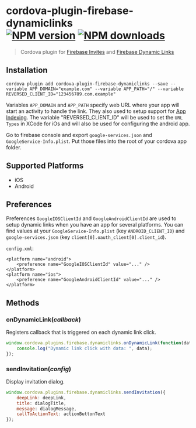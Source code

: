 # cordova-plugin-firebase-dynamiclinks<br>[![NPM version][npm-version]][npm-url] [![NPM downloads][npm-downloads]][npm-url]
> Cordova plugin for [Firebase Invites](https://firebase.google.com/docs/invites/) and [Firebase Dynamic Links](https://firebase.google.com/docs/dynamic-links/)
 
## Installation

    cordova plugin add cordova-plugin-firebase-dynamiclinks --save --variable APP_DOMAIN="example.com" --variable APP_PATH="/" --variable REVERSED_CLIENT_ID="123456789.com.example"

Variables `APP_DOMAIN` and `APP_PATH` specify web URL where your app will start an activity to handle the link. They also used to setup support for [App Indexing](https://firebase.google.com/docs/app-indexing/). The variable "REVERSED_CLIENT_ID" will be used to set the ```URL Types``` in XCode for iOs and will also be used for configuring the android app.

Go to firebase console and export `google-services.json` and `GoogleService-Info.plist`. Put those files into the root of your cordova app folder.

## Supported Platforms

- iOS
- Android

## Preferences

Preferences `GoogleIOSClientId` and `GoogleAndroidClientId` are used to setup dynamic links when you have an app for several platforms. You can find values at your `GoogleService-Info.plist` (key `ANDROID_CLIENT_ID`) and `google-services.json` (key `client[0].oauth_client[0].client_id`).

`config.xml`:
```
<platform name="android">
    <preference name="GoogleIOSClientId" value="..." />
</platform>
<platform name="ios">
    <preference name="GoogleAndroidClientId" value="..." />
</platform>
```

## Methods

### onDynamicLink(_callback_)
Registers callback that is triggered on each dynamic link click.
```js
window.cordova.plugins.firebase.dynamiclinks.onDynamicLink(function(data) {
    console.log("Dynamic link click with data: ", data);
});
```

### sendInvitation(_config_)
Display invitation dialog.
```js
window.cordova.plugins.firebase.dynamiclinks.sendInvitation({
    deepLink: deepLink,
    title: dialogTitle,
    message: dialogMessage,
    callToActionText: actionButtonText
});
```

[npm-url]: https://www.npmjs.com/package/cordova-plugin-firebase-dynamiclinks
[npm-version]: https://img.shields.io/npm/v/cordova-plugin-firebase-dynamiclinks.svg
[npm-downloads]: https://img.shields.io/npm/dt/cordova-plugin-firebase-dynamiclinks.svg

